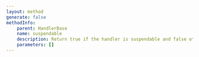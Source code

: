 ```yaml
---
layout: method
generate: false
methodInfo:
    parent: HandlerBase
    name: suspendable
    description: Return true if the handler is suspendable and false otherwise.<br>It is best to inherit from `HandlerNonSuspendable` or aHandlerNonSuspendable` rather than implement this yourself.
    parameters: []
---
```


